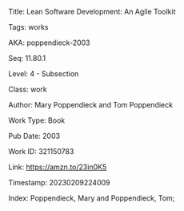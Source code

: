 Title:  Lean Software Development: An Agile Toolkit

Tags:   works

AKA:    poppendieck-2003

Seq:    11.80.1

Level:  4 - Subsection

Class:  work

Author: Mary Poppendieck and Tom Poppendieck

Work Type: Book

Pub Date: 2003

Work ID: 321150783

Link:   https://amzn.to/23in0K5

Timestamp: 20230209224009

Index:  Poppendieck, Mary and Poppendieck, Tom; 
